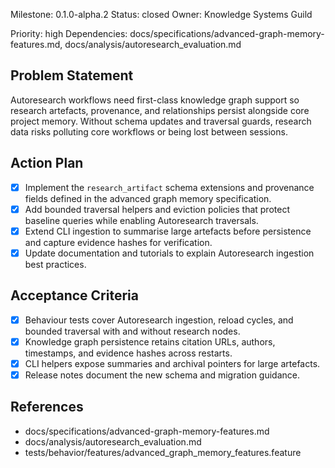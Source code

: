 Milestone: 0.1.0-alpha.2
Status: closed
Owner: Knowledge Systems Guild

Priority: high
Dependencies: docs/specifications/advanced-graph-memory-features.md, docs/analysis/autoresearch_evaluation.md

## Problem Statement
Autoresearch workflows need first-class knowledge graph support so research
artefacts, provenance, and relationships persist alongside core project memory.
Without schema updates and traversal guards, research data risks polluting core
workflows or being lost between sessions.

## Action Plan
- [x] Implement the `research_artifact` schema extensions and provenance fields
      defined in the advanced graph memory specification.
- [x] Add bounded traversal helpers and eviction policies that protect baseline
      queries while enabling Autoresearch traversals.
- [x] Extend CLI ingestion to summarise large artefacts before persistence and
      capture evidence hashes for verification.
- [x] Update documentation and tutorials to explain Autoresearch ingestion best
      practices.

## Acceptance Criteria
- [x] Behaviour tests cover Autoresearch ingestion, reload cycles, and bounded
      traversal with and without research nodes.
- [x] Knowledge graph persistence retains citation URLs, authors, timestamps, and
      evidence hashes across restarts.
- [x] CLI helpers expose summaries and archival pointers for large artefacts.
- [x] Release notes document the new schema and migration guidance.

## References
- docs/specifications/advanced-graph-memory-features.md
- docs/analysis/autoresearch_evaluation.md
- tests/behavior/features/advanced_graph_memory_features.feature
